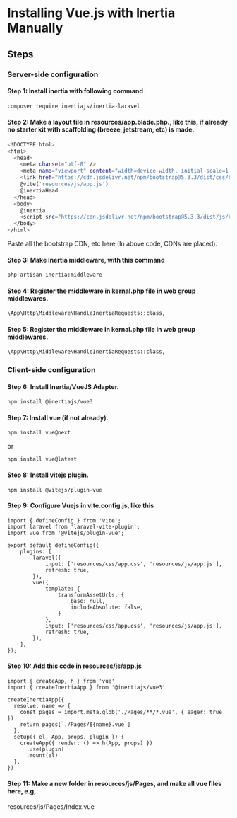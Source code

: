 # Installing Vue.js with Inertia Manually



## Steps

### Server-side configuration

#### Step 1: Install inertia with following command


```bash
composer require inertiajs/inertia-laravel
```

#### Step 2: Make a layout file in resources/app.blade.php., like this, if already no starter kit with scaffolding (breeze, jetstream, etc) is made.


```bash
<!DOCTYPE html>
<html>
  <head>
    <meta charset="utf-8" />
    <meta name="viewport" content="width=device-width, initial-scale=1.0, maximum-scale=1.0" />
    <link href="https://cdn.jsdelivr.net/npm/bootstrap@5.3.3/dist/css/bootstrap.min.css" rel="stylesheet" integrity="sha384-QWTKZyjpPEjISv5WaRU9OFeRpok6YctnYmDr5pNlyT2bRjXh0JMhjY6hW+ALEwIH" crossorigin="anonymous">
    @vite('resources/js/app.js')
    @inertiaHead
  </head>
  <body>
    @inertia
    <script src="https://cdn.jsdelivr.net/npm/bootstrap@5.3.3/dist/js/bootstrap.bundle.min.js" integrity="sha384-YvpcrYf0tY3lHB60NNkmXc5s9fDVZLESaAA55NDzOxhy9GkcIdslK1eN7N6jIeHz" crossorigin="anonymous"></script>
  </body>
</html>

```

Paste all the bootstrap CDN, etc here (In above code, CDNs are placed).

#### Step 3: Make Inertia middleware, with this command


```bash
php artisan inertia:middleware
```

#### Step 4: Register the middleware in kernal.php file in web group middlewares.


```bash
\App\Http\Middleware\HandleInertiaRequests::class,
```

#### Step 5: Register the middleware in kernal.php file in web group middlewares.


```bash
\App\Http\Middleware\HandleInertiaRequests::class,
```

### Client-side configuration

#### Step 6: Install Inertia/VueJS Adapter.


```bash
npm install @inertiajs/vue3
```

#### Step 7: Install vue (if not already).


```bash
npm install vue@next
```
or
```
npm install vue@latest
```

#### Step 8: Install vitejs plugin.


```
npm install @vitejs/plugin-vue
```
#### Step 9: Configure Vuejs in vite.config.js, like this


```
import { defineConfig } from 'vite';
import laravel from 'laravel-vite-plugin';
import vue from '@vitejs/plugin-vue';

export default defineConfig({
    plugins: [
        laravel({
            input: ['resources/css/app.css', 'resources/js/app.js'],
            refresh: true,
        }),
        vue({
            template: {
                transformAssetUrls: {
                    base: null,
                    includeAbsolute: false,
                }
            },
            input: ['resources/css/app.css', 'resources/js/app.js'],
            refresh: true,
        }),
    ],
});

```

#### Step 10: Add this code in resources/js/app.js

```
import { createApp, h } from 'vue'
import { createInertiaApp } from '@inertiajs/vue3'

createInertiaApp({
  resolve: name => {
    const pages = import.meta.glob('./Pages/**/*.vue', { eager: true })
    return pages[`./Pages/${name}.vue`]
  },
  setup({ el, App, props, plugin }) {
    createApp({ render: () => h(App, props) })
      .use(plugin)
      .mount(el)
  },
})
```

#### Step 11: Make a new folder in resources/js/Pages, and make all vue files here, e.g,

resources/js/Pages/Index.vue
